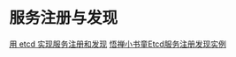 # 服务注册与发现


[用 etcd 实现服务注册和发现](https://learnku.com/articles/37344)
[悟禅小书童Etcd服务注册发现实例](https://blog.lerzen.com/post/etcd%E6%9C%8D%E5%8A%A1%E6%B3%A8%E5%86%8C%E5%8F%91%E7%8E%B0%E5%AE%9E%E4%BE%8B/)